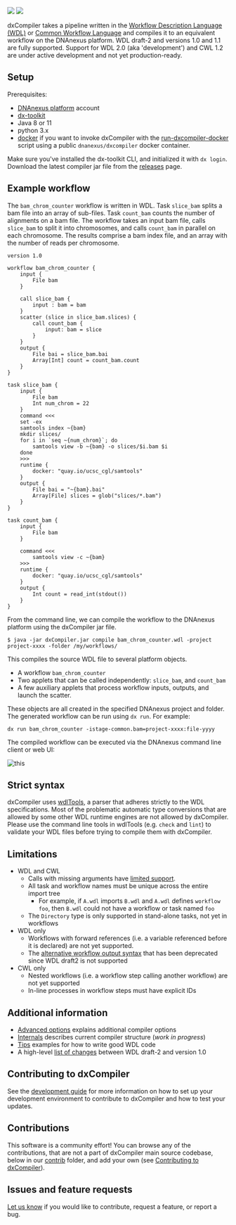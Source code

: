 ![](https://github.com/dnanexus/dxCompiler/workflows/Unit%20Tests/badge.svg)
![](https://github.com/dnanexus/dxCompiler/workflows/WDL%20Integration%20Tests/badge.svg)

dxCompiler takes a pipeline written in the
[Workflow Description Language (WDL)](http://www.openwdl.org/) or [Common Workflow Language](https://www.commonwl.org/v1.2) and compiles it to an equivalent workflow on the DNAnexus platform. WDL draft-2 and versions 1.0 and 1.1 are fully supported. Support for WDL 2.0 (aka 'development') and CWL 1.2 are under active development and not yet production-ready.

## Setup

Prerequisites:
* [DNAnexus platform](https://platform.dnanexus.com) account
* [dx-toolkit](https://documentation.dnanexus.com/downloads)
* Java 8 or 11
* python 3.x
* [docker](https://docs.docker.com/get-docker/) if you want to invoke dxCompiler with the [run-dxcompiler-docker](https://github.com/dnanexus/dxCompiler/blob/main/scripts/compiler_image/run-dxcompiler-docker) script using a public `dnanexus/dxcompiler` docker container.

Make sure you've installed the dx-toolkit CLI, and initialized it with `dx login`. Download the latest compiler jar file from the [releases](https://github.com/dnanexus/dxCompiler/releases) page.

## Example workflow

The `bam_chrom_counter` workflow is written in WDL. Task `slice_bam` splits a bam file into an array of sub-files. Task
`count_bam` counts the number of alignments on a bam file. The workflow takes an input bam file, calls `slice_bam` to split it into chromosomes, and calls `count_bam` in parallel on each chromosome. The results comprise a bam index file, and an array with the number of reads per chromosome.

```wdl
version 1.0

workflow bam_chrom_counter {
    input {
        File bam
    }

    call slice_bam {
        input : bam = bam
    }
    scatter (slice in slice_bam.slices) {
        call count_bam {
            input: bam = slice
        }
    }
    output {
        File bai = slice_bam.bai
        Array[Int] count = count_bam.count
    }
}

task slice_bam {
    input {
        File bam
        Int num_chrom = 22
    }
    command <<<
    set -ex
    samtools index ~{bam}
    mkdir slices/
    for i in `seq ~{num_chrom}`; do
        samtools view -b ~{bam} -o slices/$i.bam $i
    done
    >>>
    runtime {
        docker: "quay.io/ucsc_cgl/samtools"
    }
    output {
        File bai = "~{bam}.bai"
        Array[File] slices = glob("slices/*.bam")
    }
}

task count_bam {
    input {
        File bam
    }

    command <<<
        samtools view -c ~{bam}
    >>>
    runtime {
        docker: "quay.io/ucsc_cgl/samtools"
    }
    output {
        Int count = read_int(stdout())
    }
}
```

From the command line, we can compile the workflow to the DNAnexus platform using the dxCompiler jar file.

```
$ java -jar dxCompiler.jar compile bam_chrom_counter.wdl -project project-xxxx -folder /my/workflows/
```

This compiles the source WDL file to several platform objects.
- A workflow `bam_chrom_counter`
- Two applets that can be called independently: `slice_bam`, and `count_bam`
- A few auxiliary applets that process workflow inputs, outputs, and launch the scatter.

These objects are all created in the specified DNAnexus project and folder. The generated workflow can be run using `dx run`. For example:

```
dx run bam_chrom_counter -istage-common.bam=project-xxxx:file-yyyy
```

The compiled workflow can be executed via the DNAnexus command line client or web UI:

![this](doc/bam_chrom_counter.png)

## Strict syntax

dxCompiler uses [wdlTools](https://github.com/dnanexus/wdlTools), a parser that adheres strictly to the WDL specifications. Most of the problematic automatic type conversions that are allowed by some other WDL runtime engines are not allowed by dxCompiler. Please use the command line tools in wdlTools (e.g. `check` and `lint`) to validate your WDL files before trying to compile them with dxCompiler.

## Limitations

* WDL and CWL
  * Calls with missing arguments have [limited support](doc/ExpertOptions.md#task-and-workflow-inputs).
  * All task and workflow names must be unique across the entire import tree
    * For example, if `A.wdl` imports `B.wdl` and `A.wdl` defines `workflow foo`, then `B.wdl` could not have a workflow or task named `foo`
  * The `Directory` type is only supported in stand-alone tasks, not yet in workflows
* WDL only
  * Workflows with forward references (i.e. a variable referenced before it is declared) are not yet supported.
  * The [alternative workflow output syntax](https://github.com/openwdl/wdl/blob/main/versions/draft-2/SPEC.md#outputs) that has been deprecated since WDL draft2 is not supported
* CWL only
  * Nested workflows (i.e. a workflow step calling another workflow) are not yet supported
  * In-line processes in workflow steps must have explicit IDs

## Additional information

- [Advanced options](doc/ExpertOptions.md) explains additional compiler options
- [Internals](doc/Internals.md) describes current compiler structure (_work in progress_)
- [Tips](doc/Tips.md) examples for how to write good WDL code
- A high-level [list of changes](https://github.com/openwdl/wdl/blob/main/versions/Differences.md#draft-2-to-10) between WDL draft-2 and version 1.0

## Contributing to dxCompiler

See the [development guide](doc/Developing.md#/) for more information on how to set up your development environment to contribute to dxCompiler and how to test your updates.

## Contributions

This software is a community effort! You can browse any of the contributions, that are not a part of dxCompiler main source codebase, below in our [contrib](contrib) folder, and add your own (see [Contributing to dxCompiler](#Contributing-to-dxCompiler)).

## Issues and feature requests

[Let us know](https://github.com/dnanexus/dxCompiler/issues) if you would like to contribute, request a feature, or report a bug.
